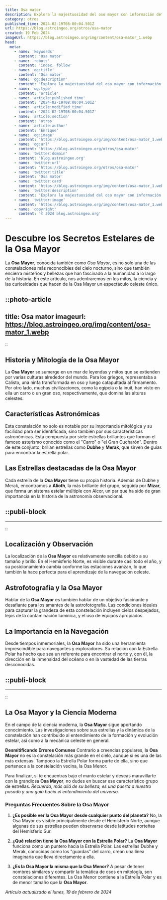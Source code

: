 ```yaml
---
title: Osa mator
description: Explora la majestuosidad del oso mayor con información detallada, hábitats y curiosidades. Descubre el rey de la naturaleza en su esplendor.
category: otros
published_time: 2024-02-19T08:00:04.501Z
url: https://blog.astroingeo.org/otros/osa-mator
created: 19 Feb 2024
imageUrl: https://blog.astroingeo.org/img/content/osa-mator_1.webp
head:
  meta:
    - name: 'keywords'
      content: 'Osa mator'
    - name: 'robots'
      content: 'index, follow'
    - name: 'og:title'
      content: 'Osa mator'
    - name: 'og:description'
      content: 'Explora la majestuosidad del oso mayor con información detallada, hábitats y curiosidades. Descubre el rey de la naturaleza en su esplendor.'
    - name: 'og:type'
      content: 'article'
    - name: 'article:published_time'
      content: '2024-02-19T08:00:04.501Z'
    - name: 'article:modified_time'
      content: '2024-02-19T08:00:04.501Z'
    - name: 'article:section'
      content: 'otros'
    - name: 'article:author'
      content: 'Enrique'
    - name: 'og:image'
      content: 'https://blog.astroingeo.org/img/content/osa-mator_1.webp'
    - name: 'og:url'
      content: 'https://blog.astroingeo.org/otros/osa-mator'
    - name: 'twitter:domain'
      content: 'blog.astroingeo.org'
    - name: 'twitter:url'
      content: 'https://blog.astroingeo.org/otros/osa-mator'
    - name: 'twitter:title'
      content: 'Osa mator'
    - name: 'twitter:card'
      content: 'https://blog.astroingeo.org/img/content/osa-mator_1.webp'
    - name: 'twitter:description'
      content: 'Explora la majestuosidad del oso mayor con información detallada, hábitats y curiosidades. Descubre el rey de la naturaleza en su esplendor.'
    - name: 'twitter:image'
      content: 'https://blog.astroingeo.org/img/content/osa-mator_1.webp'
    - name: 'copyright'
      content: '© 2024 blog.astroingeo.org'
---
```

# Descubre los Secretos Estelares de la Osa Mayor

La **Osa Mayor**, conocida también como *Osa Mayor*, es no solo una de las constelaciones más reconocibles del cielo nocturno, sino que también encierra misterios y bellezas que han fascinado a la humanidad a lo largo de la historia. En este artículo, nos adentraremos en los mitos, la ciencia y las curiosidades que hacen de la Osa Mayor un espectáculo celeste único.


::photo-article
---
title: Osa mator
imageurl: https://blog.astroingeo.org/img/content/osa-mator_1.webp
---
::


## Historia y Mitología de la Osa Mayor
La **Osa Mayor** se sumerge en un mar de leyendas y mitos que se extienden por varias culturas alrededor del mundo. Para los griegos, representaba a Calisto, una ninfa transformada en oso y luego catapultada al firmamento. Por otro lado, muchas civilizaciones, como la egipcia o la inuit, han visto en ella un carro o un gran oso, respectivamente, que domina las alturas celestes.

## Características Astronómicas
Esta constelación no solo es notable por su importancia mitológica y su facilidad para ser identificada, sino también por sus características astronómicas. Está compuesta por siete estrellas brillantes que forman el famoso asterismo conocido como el "Carro" o "el Gran Cucharón". Dentro de este conjunto, brillan estrellas como **Dubhe** y **Merak**, que sirven de guías para encontrar la estrella polar.

## Las Estrellas destacadas de la Osa Mayor
Cada estrella de la **Osa Mayor** tiene su propia historia. Además de Dubhe y Merak, encontramos a **Alioth**, la más brillante del grupo, seguida por **Mizar**, que forma un sistema estelar múltiple con Alcor, un par que ha sido de gran importancia en la historia de la astronomía observacional.


  ::publi-block
  ---
  ---
  ::
  
  
## Localización y Observación
La localización de la **Osa Mayor** es relativamente sencilla debido a su tamaño y brillo. En el Hemisferio Norte, es visible durante casi todo el año, y su posicionamiento cambia conforme las estaciones avanzan, lo que también la hace perfecta para el aprendizaje de la navegación celeste.

## Astrofotografía y la Osa Mayor
Hablar de la **Osa Mayor** es también hablar de un objetivo fascinante y desafiante para los amantes de la astrofotografía. Las condiciones ideales para capturar la grandeza de esta constelación incluyen cielos despejados, lejos de la contaminación lumínica, y el uso de equipos apropiados.

## La Importancia en la Navegación
Desde tiempos inmemoriales, la **Osa Mayor** ha sido una herramienta imprescindible para navegantes y exploradores. Su relación con la Estrella Polar ha hecho que sea un referente para encontrar el norte y, con él, la dirección en la inmensidad del océano o en la vastedad de las tierras desconocidas.


  ::publi-block
  ---
  ---
  ::
  
  
## La Osa Mayor y la Ciencia Moderna
En el campo de la ciencia moderna, la **Osa Mayor** sigue aportando conocimiento. Las investigaciones sobre sus estrellas y la dinámica de la constelación han contribuido al entendimiento de la formación y evolución estelar, así como a la mecánica celeste en general.

**Desmitificando Errores Comunes**
Contrario a creencias populares, la **Osa Mayor** no es la constelación más grande en el cielo, aunque sí es una de las más extensas. Tampoco la Estrella Polar forma parte de ella, sino que pertenece a la constelación vecina, la Osa Menor.

Para finalizar, si te encuentras bajo el manto estelar y deseas maravillarte con la grandiosa **Osa Mayor**, no dudes en buscar ese característico grupo de estrellas. *Recuerda, más allá de su belleza, es una puerta a nuestro pasado y una guía hacia el entendimiento del universo.*

### Preguntas Frecuentes Sobre la Osa Mayor

1. **¿Es posible ver la Osa Mayor desde cualquier punto del planeta?**
   No, la Osa Mayor es visible principalmente desde el Hemisferio Norte, aunque algunas de sus estrellas pueden observarse desde latitudes norteñas del Hemisferio Sur.

2. **¿Qué relación tiene la Osa Mayor con la Estrella Polar?**
   La **Osa Mayor** funciona como un puntero hacia la Estrella Polar. Las estrellas Dubhe y Merak, conocidas como los "guardas" del carro, crean una línea imaginaria que lleva directamente a ella.

3. **¿Es la Osa Mayor la misma que la Osa Menor?**
   A pesar de tener nombres similares y compartir la temática de osos en mitología, son constelaciones diferentes. La Osa Menor contiene a la Estrella Polar y es de menor tamaño que la **Osa Mayor**.

_Artículo actualizado el lunes, 19 de febrero de 2024_